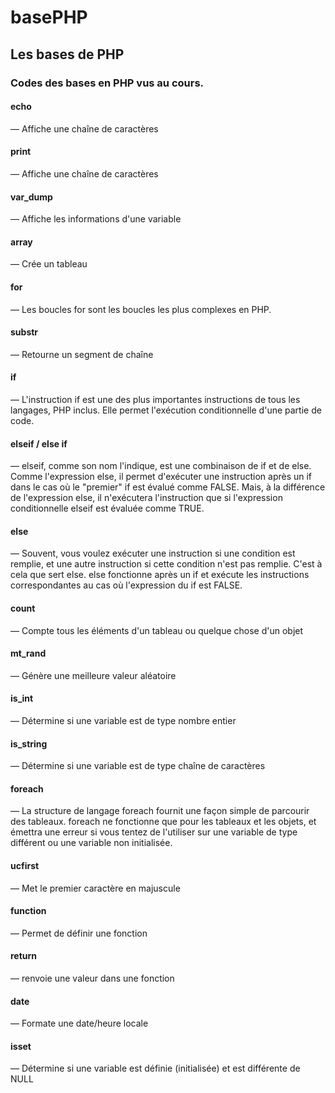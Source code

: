 # basePHP
## Les bases de PHP
### Codes des bases en PHP vus au cours.
#### echo
— Affiche une chaîne de caractères
#### print
— Affiche une chaîne de caractères
#### var_dump
— Affiche les informations d'une variable
#### array
— Crée un tableau
#### for
— Les boucles for sont les boucles les plus complexes en PHP.
#### substr
— Retourne un segment de chaîne
#### if
— L'instruction if est une des plus importantes instructions de tous les langages, PHP inclus. Elle permet l'exécution conditionnelle d'une partie de code.
#### elseif / else if
— elseif, comme son nom l'indique, est une combinaison de if et de else. Comme l'expression else, il permet d'exécuter une instruction après un if dans le cas où le "premier" if est évalué comme FALSE. Mais, à la différence de l'expression else, il n'exécutera l'instruction que si l'expression conditionnelle elseif est évaluée comme TRUE.
#### else
— Souvent, vous voulez exécuter une instruction si une condition est remplie, et une autre instruction si cette condition n'est pas remplie. C'est à cela que sert else. else fonctionne après un if et exécute les instructions correspondantes au cas où l'expression du if est FALSE.
#### count
— Compte tous les éléments d'un tableau ou quelque chose d'un objet
#### mt_rand
— Génère une meilleure valeur aléatoire
#### is_int
— Détermine si une variable est de type nombre entier
#### is_string
— Détermine si une variable est de type chaîne de caractères
#### foreach
— La structure de langage foreach fournit une façon simple de parcourir des tableaux. foreach ne fonctionne que pour les tableaux et les objets, et émettra une erreur si vous tentez de l'utiliser sur une variable de type différent ou une variable non initialisée.
#### ucfirst
— Met le premier caractère en majuscule
#### function
— Permet de définir une fonction
#### return
— renvoie une valeur dans une fonction
#### date
— Formate une date/heure locale
#### isset
— Détermine si une variable est définie (initialisée) et est différente de NULL